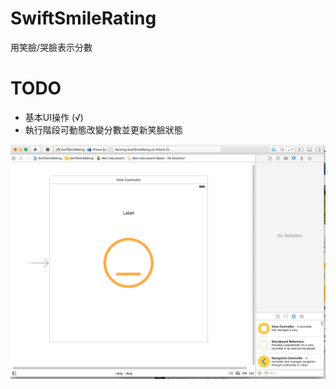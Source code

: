 # SwiftSmileRating
用笑臉/哭臉表示分數

# TODO
- 基本UI操作 (√)
- 執行階段可動態改變分數並更新笑臉狀態

![preview](https://raw.githubusercontent.com/mosluce/SwiftSmileRating/master/preview.gif)
